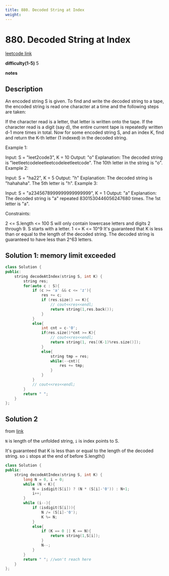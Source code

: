 ```yaml
---
title: 880. Decoded String at Index
weight: 
---
```

# 880. Decoded String at Index

[leetcode link](https://leetcode.com/problems/decoded-string-at-index/)

**difficulty(1-5)** 
5

**notes**   


## Description

An encoded string S is given.  To find and write the decoded string to a tape, the encoded string is read one character at a time and the following steps are taken:

If the character read is a letter, that letter is written onto the tape.
If the character read is a digit (say d), the entire current tape is repeatedly written d-1 more times in total.
Now for some encoded string S, and an index K, find and return the K-th letter (1 indexed) in the decoded string.

 

Example 1:

Input: S = "leet2code3", K = 10
Output: "o"
Explanation: 
The decoded string is "leetleetcodeleetleetcodeleetleetcode".
The 10th letter in the string is "o".
Example 2:

Input: S = "ha22", K = 5
Output: "h"
Explanation: 
The decoded string is "hahahaha".  The 5th letter is "h".
Example 3:

Input: S = "a2345678999999999999999", K = 1
Output: "a"
Explanation: 
The decoded string is "a" repeated 8301530446056247680 times.  The 1st letter is "a".
 

Constraints:

2 <= S.length <= 100
S will only contain lowercase letters and digits 2 through 9.
S starts with a letter.
1 <= K <= 10^9
It's guaranteed that K is less than or equal to the length of the decoded string.
The decoded string is guaranteed to have less than 2^63 letters.

## Solution 1: memory limit exceeded

```c++
class Solution {
public:
    string decodeAtIndex(string S, int K) {
        string res;
        for(auto c : S){
            if (c >= 'a' && c <= 'z'){
                res += c;
                if (res.size() == K){
                    // cout<<res<<endl;
                    return string(1,res.back());
                }
            }
            else{
                int cnt = c-'0';
                if(res.size()*cnt >= K){
                    // cout<<res<<endl;
                    return string(1, res[(K-1)%res.size()]);
                }
                else{
                    string tmp = res;
                    while(--cnt){
                        res += tmp;
                    }
                }
            }
            // cout<<res<<endl;
        }
        return " ";
    }
};
```

## Solution 2
from [link](https://leetcode.com/problems/decoded-string-at-index/discuss/156747/C%2B%2BPython-O(N)-Time-O(1)-Space)

`N` is length of the unfolded string, `i` is index points to S.

It's guaranteed that K is less than or equal to the length of the decoded string. so `i` stops at the end of before S.length()

```c++
class Solution {
public:
    string decodeAtIndex(string S, int K) {
        long N = 0, i = 0;
        while (N < K){
            N = isdigit(S[i]) ? (N * (S[i]-'0')) : N+1;
            i++;
        }
        while (i--){
            if (isdigit(S[i])){
                N /= (S[i]-'0');
                K %= N;
            }
            else{
                if (K == 0 || K == N){
                    return string(1,S[i]);
                }
                N--;
            }
        }
        return " "; //won't reach here
    }
};
```